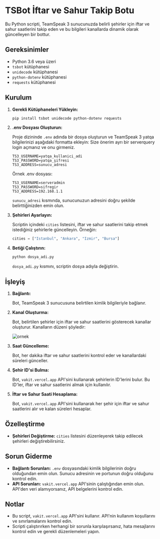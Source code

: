 # TSBot İftar ve Sahur Takip Botu

Bu Python scripti, TeamSpeak 3 sunucunuzda belirli şehirler için iftar ve sahur saatlerini takip eden ve bu bilgileri kanallarda dinamik olarak güncelleyen bir bottur.

## Gereksinimler

* Python 3.6 veya üzeri
* `tsbot` kütüphanesi
* `unidecode` kütüphanesi
* `python-dotenv` kütüphanesi
* `requests` kütüphanesi

## Kurulum

1.  **Gerekli Kütüphaneleri Yükleyin:**

    ```bash
    pip install tsbot unidecode python-dotenv requests
    ```

2.  **.env Dosyası Oluşturun:**

    Proje dizininde `.env` adında bir dosya oluşturun ve TeamSpeak 3 yatqa bilgilerinizi aşağıdaki formatta ekleyin:
    Size önerim ayrı bir serverquery login açmanız ve onu girmeniz.

    ```
    TS3_USERNAME=yatqa_kullanici_adi
    TS3_PASSWORD=yatqa_şifresi
    TS3_ADDRESS=sunucu_adresi
    ```

    Örnek .env dosyası:
    ```
    TS3_USERNAME=serveradmin
    TS3_PASSWORD=sifregir
    TS3_ADDRESS=192.168.1.1
    ```

    `sunucu_adresi` kısmında, sunucunuzun adresini doğru şekilde belirttiğinizden emin olun.

3.  **Şehirleri Ayarlayın:**

    Scriptin içindeki `cities` listesini, iftar ve sahur saatlerini takip etmek istediğiniz şehirlerle güncelleyin. Örneğin:

    ```python
    cities = ["Istanbul", "Ankara", "Izmir", "Bursa"]
    ```

4.  **Betiği Çalıştırın:**

    ```bash
    python dosya_adi.py
    ```

    `dosya_adi.py` kısmını, scriptin dosya adıyla değiştirin.

## İşleyiş

1.  **Bağlantı:**

    Bot, TeamSpeak 3 sunucusuna belirtilen kimlik bilgileriyle bağlanır.

2.  **Kanal Oluşturma:**

    Bot, belirtilen şehirler için iftar ve sahur saatlerini gösterecek kanallar oluşturur. Kanalların düzeni şöyledir:

    ![ornek](https://github.com/user-attachments/assets/0cdb56bb-cf44-449a-8cd7-f593428cda38)

3.  **Saat Güncelleme:**

    Bot, her dakika iftar ve sahur saatlerini kontrol eder ve kanallardaki süreleri günceller.

4.  **Şehir ID'si Bulma:**

    Bot, `vakit.vercel.app` API'sini kullanarak şehirlerin ID'lerini bulur. Bu ID'ler, iftar ve sahur saatlerini almak için kullanılır.

5.  **İftar ve Sahur Saati Hesaplama:**

    Bot, `vakit.vercel.app` API'sini kullanarak her şehir için iftar ve sahur saatlerini alır ve kalan süreleri hesaplar.

## Özelleştirme

* **Şehirleri Değiştirme:** `cities` listesini düzenleyerek takip edilecek şehirleri değiştirebilirsiniz.

## Sorun Giderme

* **Bağlantı Sorunları:** `.env` dosyasındaki kimlik bilgilerinin doğru olduğundan emin olun. Sunucu adresinin ve portunun doğru olduğunu kontrol edin.
* **API Sorunları:** `vakit.vercel.app` API'sinin çalıştığından emin olun. API'den veri alamıyorsanız, API belgelerini kontrol edin.

## Notlar

* Bu script, `vakit.vercel.app` API'sini kullanır. API'nin kullanım koşullarını ve sınırlamalarını kontrol edin.
* Scripti çalıştırırken herhangi bir sorunla karşılaşırsanız, hata mesajlarını kontrol edin ve gerekli düzenlemeleri yapın.
